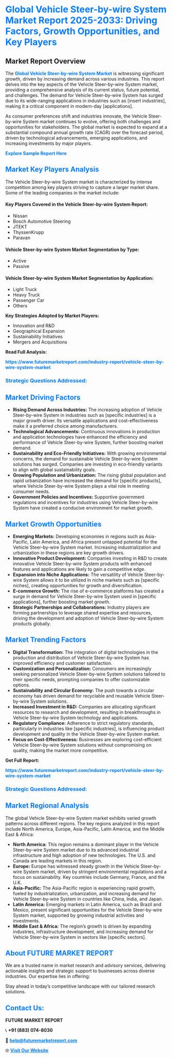 <h1 style="color: #007BFF;">Global Vehicle Steer-by-wire System Market Report 2025-2033: Driving Factors, Growth Opportunities, and Key Players</h1>

<section id="overview">
<h2>Market Report Overview</h2>
<p>The <a href="https://www.futuremarketreport.com/industry-report/vehicle-steer-by-wire-system-market" style="color: #007BFF; text-decoration: none;"><strong>Global Vehicle Steer-by-wire System Market</strong></a> is witnessing significant growth, driven by increasing demand across various industries. This report delves into the key aspects of the Vehicle Steer-by-wire System market, providing a comprehensive analysis of its current status, future potential, and challenges. The demand for Vehicle Steer-by-wire System has surged due to its wide-ranging applications in industries such as [insert industries], making it a critical component in modern-day [applications].</p>
<p>As consumer preferences shift and industries innovate, the Vehicle Steer-by-wire System market continues to evolve, offering both challenges and opportunities for stakeholders. The global market is expected to expand at a substantial compound annual growth rate (CAGR) over the forecast period, driven by technological advancements, emerging applications, and increasing investments by major players.</p>
</section>

<section id="overview">
<p><a href="https://www.futuremarketreport.com/request-sample/reportId=54856" style="color: #007BFF; text-decoration: none;"><strong>Explore Sample Report Here</strong></a></p>
</section>

<section id="key-players">
<h2 style="color: #007BFF;">Market Key Players Analysis</h2>
<p>The Vehicle Steer-by-wire System market is characterized by intense competition among key players striving to capture a larger market share. Some of the leading companies in the market include:</p>
<h4>Key Players Covered in the Vehicle Steer-by-wire System Report:</h4>
<ul><li>Nissan</li><li>Bosch Automotive Steering</li><li>JTEKT</li><li>ThyssenKrupp</li><li>Paravan</li></ul>
<h4>Vehicle Steer-by-wire System Market Segmentation by Type:</h4>
<ul><li>Active</li><li>Passive</li></ul>

<h4>Vehicle Steer-by-wire System Market Segmentation by Application:</h4>
<ul><li>Light Truck</li><li>Heavy Truck</li><li>Passenger Car</li><li>Others</li></ul>
<p><strong>Key Strategies Adopted by Market Players:</strong></p>
<ul>
<li>Innovation and R&D</li>
<li>Geographical Expansion</li>
<li>Sustainability Initiatives</li>
<li>Mergers and Acquisitions</li>
</ul>
</section>

<section>
<p><strong>Read Full Analysis: </strong></p><a href="https://www.futuremarketreport.com/industry-report/vehicle-steer-by-wire-system-market" style="color: #007BFF; text-decoration: none;"><strong>https://www.futuremarketreport.com/industry-report/vehicle-steer-by-wire-system-market</strong></a>
<h3 style="color: #007BFF;">Strategic Questions Addressed:</h3>
</section>

<section id="driving-factors">
<h2 style="color: #007BFF;">Market Driving Factors</h2>
<ul>
<li><strong>Rising Demand Across Industries:</strong> The increasing adoption of Vehicle Steer-by-wire System in industries such as [specific industries] is a major growth driver. Its versatile applications and cost-effectiveness make it a preferred choice among manufacturers.</li>
<li><strong>Technological Advancements:</strong> Continuous innovations in production and application technologies have enhanced the efficiency and performance of Vehicle Steer-by-wire System, further boosting market demand.</li>
<li><strong>Sustainability and Eco-Friendly Initiatives:</strong> With growing environmental concerns, the demand for sustainable Vehicle Steer-by-wire System solutions has surged. Companies are investing in eco-friendly variants to align with global sustainability goals.</li>
<li><strong>Growing Population and Urbanization:</strong> The rising global population and rapid urbanization have increased the demand for [specific products], where Vehicle Steer-by-wire System plays a vital role in meeting consumer needs.</li>
<li><strong>Government Policies and Incentives:</strong> Supportive government regulations and incentives for industries using Vehicle Steer-by-wire System have created a conducive environment for market growth.</li>
</ul>
</section>

<section id="growth-opportunities">
<h2 style="color: #007BFF;">Market Growth Opportunities</h2>
<ul>
<li><strong>Emerging Markets:</strong> Developing economies in regions such as Asia-Pacific, Latin America, and Africa present untapped potential for the Vehicle Steer-by-wire System market. Increasing industrialization and urbanization in these regions are key growth drivers.</li>
<li><strong>Innovative Product Development:</strong> Companies investing in R&D to create innovative Vehicle Steer-by-wire System products with enhanced features and applications are likely to gain a competitive edge.</li>
<li><strong>Expansion into Niche Applications:</strong> The versatility of Vehicle Steer-by-wire System allows it to be utilized in niche markets such as [specific niches], creating opportunities for growth and diversification.</li>
<li><strong>E-commerce Growth:</strong> The rise of e-commerce platforms has created a surge in demand for Vehicle Steer-by-wire System used in [specific applications], further boosting market growth.</li>
<li><strong>Strategic Partnerships and Collaborations:</strong> Industry players are forming partnerships to leverage shared expertise and resources, driving the development and adoption of Vehicle Steer-by-wire System products globally.</li>
</ul>
</section>

<section id="trending-factors">
<h2 style="color: #007BFF;">Market Trending Factors</h2>
<ul>
<li><strong>Digital Transformation:</strong> The integration of digital technologies in the production and distribution of Vehicle Steer-by-wire System has improved efficiency and customer satisfaction.</li>
<li><strong>Customization and Personalization:</strong> Consumers are increasingly seeking personalized Vehicle Steer-by-wire System solutions tailored to their specific needs, prompting companies to offer customizable options.</li>
<li><strong>Sustainability and Circular Economy:</strong> The push towards a circular economy has driven demand for recyclable and reusable Vehicle Steer-by-wire System solutions.</li>
<li><strong>Increased Investment in R&D:</strong> Companies are allocating significant resources to research and development, resulting in breakthroughs in Vehicle Steer-by-wire System technology and applications.</li>
<li><strong>Regulatory Compliance:</strong> Adherence to strict regulatory standards, particularly in industries like [specific industries], is influencing product development and quality in the Vehicle Steer-by-wire System market.</li>
<li><strong>Focus on Cost-Effectiveness:</strong> Businesses are exploring cost-efficient Vehicle Steer-by-wire System solutions without compromising on quality, making the market more competitive.</li>
</ul>
</section>

<section>
<p><strong>Get Full Report: </strong></p><a href="https://www.futuremarketreport.com/industry-report/vehicle-steer-by-wire-system-market" style="color: #007BFF; text-decoration: none;"><strong>https://www.futuremarketreport.com/industry-report/vehicle-steer-by-wire-system-market</strong></a>
<h3 style="color: #007BFF;">Strategic Questions Addressed:</h3>
</section>


<section id="regional-analysis">
<h2 style="color: #007BFF;">Market Regional Analysis</h2>
<p>The global Vehicle Steer-by-wire System market exhibits varied growth patterns across different regions. The key regions analyzed in this report include North America, Europe, Asia-Pacific, Latin America, and the Middle East & Africa:</p>
<ul>
<li><strong>North America:</strong> This region remains a dominant player in the Vehicle Steer-by-wire System market due to its advanced industrial infrastructure and high adoption of new technologies. The U.S. and Canada are leading markets in this region.</li>
<li><strong>Europe:</strong> Europe has witnessed steady growth in the Vehicle Steer-by-wire System market, driven by stringent environmental regulations and a focus on sustainability. Key countries include Germany, France, and the U.K.</li>
<li><strong>Asia-Pacific:</strong> The Asia-Pacific region is experiencing rapid growth, fueled by industrialization, urbanization, and increasing demand for Vehicle Steer-by-wire System in countries like China, India, and Japan.</li>
<li><strong>Latin America:</strong> Emerging markets in Latin America, such as Brazil and Mexico, present significant opportunities for the Vehicle Steer-by-wire System market, supported by growing industrial activities and investments.</li>
<li><strong>Middle East & Africa:</strong> The region’s growth is driven by expanding industries, infrastructure development, and increasing demand for Vehicle Steer-by-wire System in sectors like [specific sectors].</li>
</ul>
</section>

<footer>
<h2 style="color: #007BFF;">About FUTURE MARKET REPORT</h2>
<p>We are a trusted name in market research and advisory services, delivering actionable insights and strategic support to businesses across diverse industries. Our expertise lies in offering:</p>

<p>Stay ahead in today’s competitive landscape with our tailored research solutions.</p>

<h2 style="color: #007BFF;">Contact Us:</h2>
<p><strong>FUTURE MARKET REPORT</strong></p>
<p>📞 <strong>+91 (883) 074-8030</strong></p>
<p>📧 <strong><a href="mailto:help@futuremarketreport.com" style="color: #007BFF;">help@futuremarketreport.com</a></strong></p>
<p>🌐 <strong><a href="https://www.futuremarketreport.com/" style="color: #007BFF;">Visit Our Website</a></strong></p>
</footer>